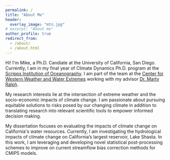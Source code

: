 ```yaml
---
permalink: /
title: "About Me"
header:
  overlay_image: "mtn.jpg"
# excerpt: "About me"
author_profile: true
redirect_from: 
  - /about/
  - /about.html
---
```

<!-- ## About me -->
Hi! I'm Mike, a Ph.D. Candiate at the University of California, San Diego. Currently, I am in my final year of Climate Dynamics Ph.D. program at the [Scripps Institution of Oceanography](https://scripps.ucsd.edu/). I am part of the team at the [Center for Western Weather and Water Extremes](https://cw3e.ucsd.edu/) working with my advisor [Dr. Marty Ralph](https://mralph.scrippsprofiles.ucsd.edu/). 

My research interests lie at the intersection of extreme weather and the socio-economic impacts
of climate change. I am passionate about pursuing equitable solutions to risks posed by our changing climate in addition to  translating research into relevant scientific tools to empower informed decision making.

My dissertation focuses on evaluating the impacts of climate change on California's water resources. Currently, I am investigating the hydrological impacts of climate change on California’s largest reservoir, Lake Shasta. In this work, I am leveraging and developing novel statistical post-processing schemes to improve on current streamflow bias
correction methods for CMIP5 models. 
<!-- I have also studied synoptic drivers of extreme precipitation in the southwestern United States and their resulting impacts on the water resources of the region. Outside of my dissertation, I have pursued my interest in the intersection of science and policy through both through [awarded fellowships](https://gps.ucsd.edu/news-events/news/science-policy-fellows-use-research-to-help-shape-well-informed-policy-options.html) and [extracurricular activities](https://sioscipol.sioword.ucsd.edu/). 
 -->

<!-- <img src="http://mdsierks.github.io/images/mountain_range.png" alt="MTN" width="900"/> -->

